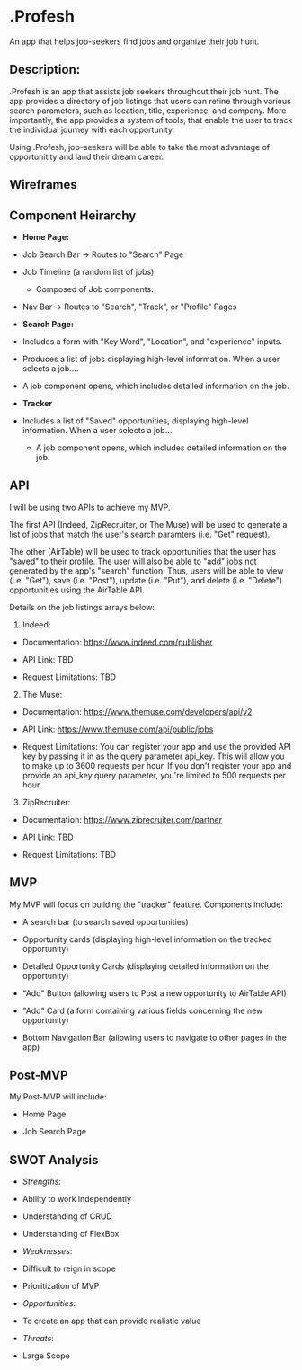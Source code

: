 # .Profesh

An app that helps job-seekers find jobs and organize their job hunt.

## Description:

.Profesh is an app that assists job seekers throughout their job hunt. The app provides a directory of job listings that users can refine through various search parameters, such as location, title, experience, and company. More importantly, the app provides a system of tools, that enable the user to track the individual journey with each opportunity. 

Using .Profesh, job-seekers will be able to take the most advantage of opportunitity and land their dream career.
 
## Wireframes



## Component Heirarchy

* **Home Page:**

 * Job Search Bar -> Routes to "Search" Page
 
 * Job Timeline (a random list of jobs) 
 
   * Composed of Job components.
   
 * Nav Bar -> Routes to "Search", "Track", or "Profile" Pages
 
* **Search Page:**

 * Includes a form with "Key Word", "Location", and "experience" inputs.
 
 * Produces a list of jobs displaying high-level information. When a user selects a job....
 
  * A job component opens, which includes detailed information on the job.
  
* **Tracker**

 * Includes a list of "Saved" opportunities, displaying high-level information. When a user selects a job...
 
   * A job component opens, which includes detailed information on the job.

## API

I will be using two APIs to achieve my MVP. 

The first API (Indeed, ZipRecruiter, or The Muse) will be used to generate a list of jobs that match the user's search paramters (i.e. "Get" request). 

The other (AirTable) will be used to track opportunities that the user has "saved" to their profile. The user will also be able to "add" jobs not generated by the app's "search" function. Thus, users will be able to view (i.e. "Get"), save (i.e. "Post"), update (i.e. "Put"), and delete (i.e. "Delete") opportunities using the AirTable API.

Details on the job listings arrays below:

1. Indeed: 
 
  * Documentation: https://www.indeed.com/publisher
  
  * API Link: TBD
  
  * Request Limitations: TBD
  
2. The Muse: 

  * Documentation: https://www.themuse.com/developers/api/v2
  
  * API Link: https://www.themuse.com/api/public/jobs  
  
  * Request Limitations: You can register your app and use the provided API key by passing it in as the query parameter api_key. This will allow you to make up to 3600 requests per hour. If you don't register your app and provide an api_key query parameter, you're limited to 500 requests per hour.


3. ZipRecruiter:

  * Documentation: https://www.ziprecruiter.com/partner
  
  * API Link: TBD
  
  * Request Limitations: TBD

## MVP

My MVP will focus on building the "tracker" feature. Components include:

* A search bar (to search saved opportunities)

* Opportunity cards (displaying high-level information on the tracked opportunity)

* Detailed Opportunity Cards (displaying detailed information on the opportunity)

* "Add" Button (allowing users to Post a new opportunity to AirTable API)

* "Add" Card (a form containing various fields concerning the new opportunity)

* Bottom Navigation Bar (allowing users to navigate to other pages in the app)

## Post-MVP

My Post-MVP will include:

* Home Page

* Job Search Page

## SWOT Analysis

* *Strengths*:

 * Ability to work independently
 
 * Understanding of CRUD
 
 * Understanding of FlexBox

* *Weaknesses*:

 * Difficult to reign in scope
 
 * Prioritization of MVP

* *Opportunities*:

 * To create an app that can provide realistic value

* *Threats*:

 * Large Scope


